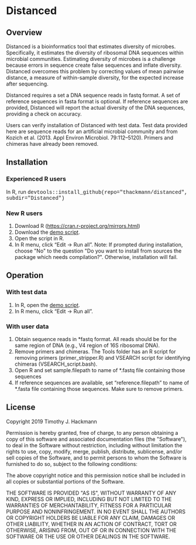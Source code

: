# Distanced

## Overview
Distanced is a bioinformatics tool that estimates diversity of microbes.  Specifically, it estimates the diversity of ribosomal DNA sequences within microbial communities. Estimating diversity of microbes is a challenge because errors in sequence create false sequences and inflate diversity. Distanced overcomes this problem by correcting values of mean pairwise distance, a measure of within-sample diversity, for the expected increase after sequencing.

Distanced requires a set a DNA sequence reads in fastq format.  A set of reference sequences in fasta format is optional. If reference sequences are provided, Distanced will report the actual diversity of the DNA sequences, providing a check on accuracy.

Users can verify installation of Distanced with test data.  Test data provided here are sequence reads for an artificial microbial community and from Kozich et al. (2013. Appl Environ Microbiol. 79:112–5120).  Primers and chimeras have already been removed.  

## Installation 
### Experienced R users
In R, run 
<font face="Courier New">devtools::install_github(repo="thackmann/distanced", subdir="Distanced")</font> 

### New R users
1)  Download R (https://cran.r-project.org/mirrors.html)
2)  Download the <a href="https://github.com/thackmann/Distanced/blob/master/Distanced/demo/demo.R">demo script</a>.
3)  Open the script in R.
4)  In R menu, click “Edit -> Run all”.
Note:  If prompted during installation, choose "No" to the question "Do you want to install from sources the package which needs compilation?".  Otherwise, installation will fail.   

## Operation 
### With test data
1)  In R, open the <a href="https://github.com/thackmann/Distanced/blob/master/Distanced/demo/demo.R">demo script</a>.
2)  In R menu, click “Edit -> Run all”.

### With user data
1)  Obtain sequence reads in \*fastq format.  All reads should be for the same region of DNA (e.g., V4 region of 16S ribosomal DNA).  
2)  Remove primers and chimeras.  The Tools folder has an R script for removing primers (primer_stripper.R) and VSEARCH script for identifying chimeras (VSEARCH_script.bash).
3)  Open R and set sample.filepath to name of \*.fastq file containing those sequences
4)  If reference sequences are available, set “reference.filepath” to name of \*.fasta file containing those sequences.  Make sure to remove primers.

## License
Copyright 2019 Timothy J. Hackmann

Permission is hereby granted, free of charge, to any person obtaining a copy of this software and associated documentation files (the "Software"), to deal in the Software without restriction, including without limitation the rights to use, copy, modify, merge, publish, distribute, sublicense, and/or sell copies of the Software, and to permit persons to whom the Software is furnished to do so, subject to the following conditions:

The above copyright notice and this permission notice shall be included in all copies or substantial portions of the Software.

THE SOFTWARE IS PROVIDED "AS IS", WITHOUT WARRANTY OF ANY KIND, EXPRESS OR IMPLIED, INCLUDING BUT NOT LIMITED TO THE WARRANTIES OF MERCHANTABILITY, FITNESS FOR A PARTICULAR PURPOSE AND NONINFRINGEMENT. IN NO EVENT SHALL THE AUTHORS OR COPYRIGHT HOLDERS BE LIABLE FOR ANY CLAIM, DAMAGES OR OTHER LIABILITY, WHETHER IN AN ACTION OF CONTRACT, TORT OR OTHERWISE, ARISING FROM, OUT OF OR IN CONNECTION WITH THE SOFTWARE OR THE USE OR OTHER DEALINGS IN THE SOFTWARE.

